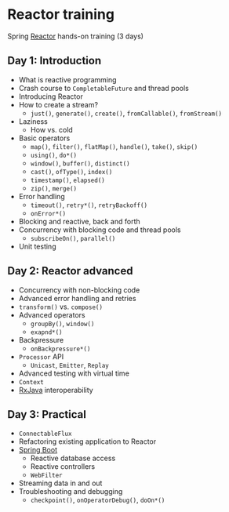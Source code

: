 # Reactor training

Spring [Reactor](https://projectreactor.io) hands-on training (3 days)


## Day 1: Introduction

- What is reactive programming
- Crash course to `CompletableFuture` and thread pools
- Introducing Reactor
- How to create a stream?
  - `just()`, `generate()`, `create()`, `fromCallable()`, `fromStream()`
- Laziness
  - How vs. cold
- Basic operators
  - `map()`, `filter()`, `flatMap()`, `handle()`, `take()`, `skip()`
  - `using()`, `do*()`
  - `window()`, `buffer()`, `distinct()`
  - `cast()`, `ofType()`, `index()`
  - `timestamp()`, `elapsed()`
  - `zip()`, `merge()`
- Error handling
  - `timeout()`, `retry*()`, `retryBackoff()`
  - `onError*()`
- Blocking and reactive, back and forth
- Concurrency with blocking code and thread pools
  - `subscribeOn()`, `parallel()`
- Unit testing

## Day 2: Reactor advanced
- Concurrency with non-blocking code
- Advanced error handling and retries
- `transform()` vs. `compose()`
- Advanced operators
  - `groupBy()`, `window()`
  - `exapnd*()`
- Backpressure
  - `onBackpressure*()`
- `Processor` API
  - `Unicast`, `Emitter`, `Replay`
- Advanced testing with virtual time
- `Context`
- [RxJava](https://github.com/ReactiveX/RxJava) interoperability

## Day 3: Practical
- `ConnectableFlux`
- Refactoring existing application to Reactor
- [Spring Boot](https://spring.io/projects/spring-boot)
  - Reactive database access
  - Reactive controllers
  - `WebFilter`
- Streaming data in and out
- Troubleshooting and debugging
  - `checkpoint()`, `onOperatorDebug()`, `doOn*()`
